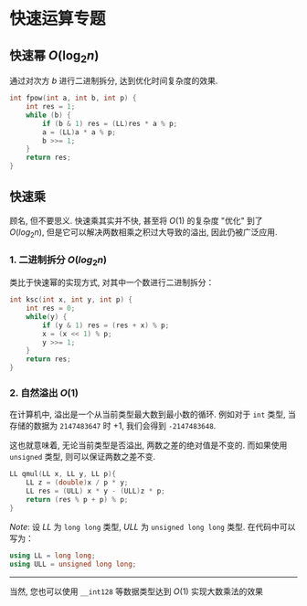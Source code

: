 # 快速运算专题 

## 快速幂  $O(\log_2 n)$

通过对次方 $b$ 进行二进制拆分, 达到优化时间复杂度的效果. 

```cpp
int fpow(int a, int b, int p) {
	int res = 1;
	while (b) {
		if (b & 1) res = (LL)res * a % p;
		a = (LL)a * a % p;
		b >>= 1;
	}
	return res;
}
```

## 快速乘

顾名, 但不要思义. 快速乘其实并不快, 甚至将 $O(1)$ 的复杂度 "优化" 到了 $O(log_2 n)$, 但是它可以解决两数相乘之积过大导致的溢出, 因此仍被广泛应用. 

### 1. 二进制拆分 $O(log_2n)$

类比于快速幂的实现方式, 对其中一个数进行二进制拆分：

```cpp
int ksc(int x, int y, int p) {
	int res = 0;
	while(y) {
		if (y & 1) res = (res + x) % p;
		x = (x << 1) % p;
		y >>= 1;
	}
	return res;
}
```

### 2. 自然溢出 $O(1)$

在计算机中, 溢出是一个从当前类型最大数到最小数的循环. 例如对于 `int` 类型, 当存储的数据为 `2147483647` 时 $+1$, 我们会得到 `-2147483648`. 

这也就意味着, 无论当前类型是否溢出, 两数之差的绝对值是不变的. 而如果使用 `unsigned` 类型, 则可以保证两数之差不变. 

```cpp
LL qmul(LL x, LL y, LL p){
	LL z = (double)x / p * y;
	LL res = (ULL) x * y - (ULL)z * p;
	return (res % p + p) % p;
}
```

$Note:$ 设 $LL$ 为 `long long` 类型, $ULL$ 为 `unsigned long long` 类型. 在代码中可以写为：

```cpp
using LL = long long;
using ULL = unsigned long long;
```

---------

当然, 您也可以使用 `__int128` 等数据类型达到 $O(1)$ 实现大数乘法的效果


